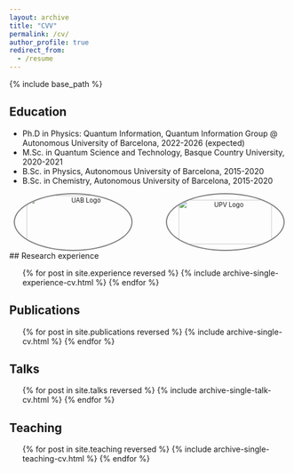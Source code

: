 ```yaml
---
layout: archive
title: "CVV"
permalink: /cv/
author_profile: true
redirect_from:
  - /resume
---
```


{% include base_path %}

## Education
* Ph.D in Physics: Quantum Information, Quantum Information Group @ Autonomous University of Barcelona, 2022-2026 (expected)
* M.Sc. in Quantum Science and Technology, Basque Country University, 2020-2021
* B.Sc. in Physics, Autonomous University of Barcelona, 2015-2020
* B.Sc. in Chemistry, Autonomous University of Barcelona, 2015-2020

<div class="text-center" style="text-align: center;">
  <div class="row" style="display: flex; justify-content: center;">
    <a href="https://www.uab.cat/web/universitat-autonoma-de-barcelona-1345467954774.html" target="_blank" style="display: flex; width: 210px; height: 100px; border: 2px solid rgba(0, 0, 0, 0.5); border-radius: 50%; overflow: hidden; display: flex; align-items: center; justify-content: center; margin-right: 60px;">
      <img src="https://santiagollorens.github.io/images/UAB_logo.jpg" 
           alt="UAB Logo" 
           style="width: 120%; height: 120%; object-fit: cover; transform: scale(0.8);">
    </a>
    <a href="https://www.ehu.eus/en/en-home" target="_blank" style="display: block; width: 210px; height: 100px; border: 2px solid rgba(0, 0, 0, 0.5); border-radius: 50%; overflow: hidden; display: flex; align-items: center; justify-content: center;">
      <img src="https://santiagollorens.github.io/images/UPV_logo.jpg" 
           alt="UPV Logo" 
           style="width: 100%; height: 100%; object-fit: cover; transform: scale(0.8);">
    </a>
  </div>
</div>
## Research experience
  <ul>{% for post in site.experience reversed %}
    {% include archive-single-experience-cv.html %}
  {% endfor %}</ul>

## Publications
  <ul>{% for post in site.publications reversed %}
    {% include archive-single-cv.html %}
  {% endfor %}</ul>
  
## Talks
  <ul>{% for post in site.talks reversed %}
    {% include archive-single-talk-cv.html  %}
  {% endfor %}</ul>
  
## Teaching
 <ul>{% for post in site.teaching reversed %}
    {% include archive-single-teaching-cv.html %}
  {% endfor %}</ul>

